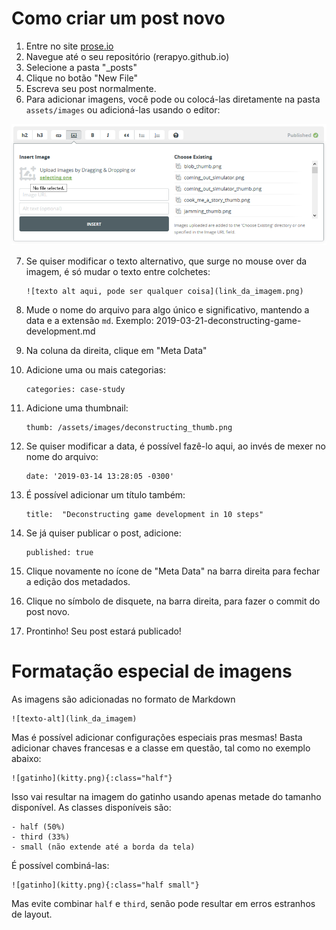 # Como criar um post novo

1. Entre no site [prose.io](www.prose.io)
2. Navegue até o seu repositório (rerapyo.github.io)
3. Selecione a pasta "\_posts"
4. Clique no botão "New File"
5. Escreva seu post normalmente.
6. Para adicionar imagens, você pode ou colocá-las diretamente na pasta `assets/images` ou adicioná-las usando o editor:

![](README_image_example.png)

7.  Se quiser modificar o texto alternativo, que surge no mouse over da imagem, é só mudar o texto entre colchetes:

        ![texto alt aqui, pode ser qualquer coisa](link_da_imagem.png)

8.  Mude o nome do arquivo para algo único e significativo, mantendo a data e a extensão `md`. Exemplo: 2019-03-21-deconstructing-game-development.md
9.  Na coluna da direita, clique em "Meta Data"
10. Adicione uma ou mais categorias:

        categories: case-study

11. Adicione uma thumbnail:

        thumb: /assets/images/deconstructing_thumb.png

12. Se quiser modificar a data, é possível fazê-lo aqui, ao invés de mexer no nome do arquivo:

        date: '2019-03-14 13:28:05 -0300'

13. É possível adicionar um título também:

        title:  "Deconstructing game development in 10 steps"

14. Se já quiser publicar o post, adicione:

        published: true

15. Clique novamente no ícone de "Meta Data" na barra direita para fechar a edição dos metadados.

16. Clique no símbolo de disquete, na barra direita, para fazer o commit do post novo.

17. Prontinho! Seu post estará publicado!

# Formatação especial de imagens

As imagens são adicionadas no formato de Markdown

    ![texto-alt](link_da_imagem)

Mas é possível adicionar configurações especiais pras mesmas! Basta adicionar chaves francesas e a classe em questão, tal como no exemplo abaixo:

    ![gatinho](kitty.png){:class="half"}

Isso vai resultar na imagem do gatinho usando apenas metade do tamanho disponível. As classes disponíveis são:

    - half (50%)
    - third (33%)
    - small (não extende até a borda da tela)

É possível combiná-las:

    ![gatinho](kitty.png){:class="half small"}

Mas evite combinar `half` e `third`, senão pode resultar em erros estranhos de layout.
